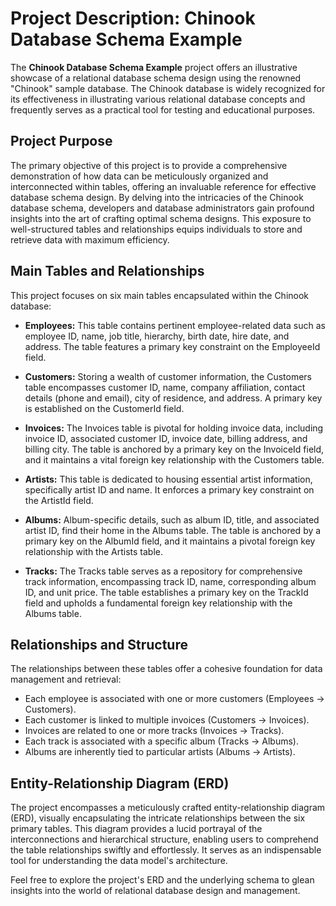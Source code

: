 # Project Description: Chinook Database Schema Example

The **Chinook Database Schema Example** project offers an illustrative showcase of a relational database schema design using the renowned "Chinook" sample database. The Chinook database is widely recognized for its effectiveness in illustrating various relational database concepts and frequently serves as a practical tool for testing and educational purposes.

## Project Purpose

The primary objective of this project is to provide a comprehensive demonstration of how data can be meticulously organized and interconnected within tables, offering an invaluable reference for effective database schema design. By delving into the intricacies of the Chinook database schema, developers and database administrators gain profound insights into the art of crafting optimal schema designs. This exposure to well-structured tables and relationships equips individuals to store and retrieve data with maximum efficiency.

## Main Tables and Relationships

This project focuses on six main tables encapsulated within the Chinook database:

- **Employees:** This table contains pertinent employee-related data such as employee ID, name, job title, hierarchy, birth date, hire date, and address. The table features a primary key constraint on the EmployeeId field.

- **Customers:** Storing a wealth of customer information, the Customers table encompasses customer ID, name, company affiliation, contact details (phone and email), city of residence, and address. A primary key is established on the CustomerId field.

- **Invoices:** The Invoices table is pivotal for holding invoice data, including invoice ID, associated customer ID, invoice date, billing address, and billing city. The table is anchored by a primary key on the InvoiceId field, and it maintains a vital foreign key relationship with the Customers table.

- **Artists:** This table is dedicated to housing essential artist information, specifically artist ID and name. It enforces a primary key constraint on the ArtistId field.

- **Albums:** Album-specific details, such as album ID, title, and associated artist ID, find their home in the Albums table. The table is anchored by a primary key on the AlbumId field, and it maintains a pivotal foreign key relationship with the Artists table.

- **Tracks:** The Tracks table serves as a repository for comprehensive track information, encompassing track ID, name, corresponding album ID, and unit price. The table establishes a primary key on the TrackId field and upholds a fundamental foreign key relationship with the Albums table.

## Relationships and Structure

The relationships between these tables offer a cohesive foundation for data management and retrieval:

- Each employee is associated with one or more customers (Employees -> Customers).
- Each customer is linked to multiple invoices (Customers -> Invoices).
- Invoices are related to one or more tracks (Invoices -> Tracks).
- Each track is associated with a specific album (Tracks -> Albums).
- Albums are inherently tied to particular artists (Albums -> Artists).

## Entity-Relationship Diagram (ERD)

The project encompasses a meticulously crafted entity-relationship diagram (ERD), visually encapsulating the intricate relationships between the six primary tables. This diagram provides a lucid portrayal of the interconnections and hierarchical structure, enabling users to comprehend the table relationships swiftly and effortlessly. It serves as an indispensable tool for understanding the data model's architecture.

Feel free to explore the project's ERD and the underlying schema to glean insights into the world of relational database design and management.

